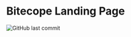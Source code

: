 # Bitecope Landing Page

![GitHub last commit](https://img.shields.io/github/last-commit/Monofyi/Website/gh-pages)
